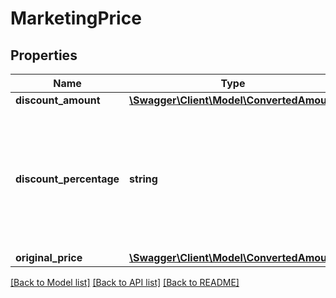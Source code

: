 # MarketingPrice

## Properties
Name | Type | Description | Notes
------------ | ------------- | ------------- | -------------
**discount_amount** | [**\Swagger\Client\Model\ConvertedAmount**](ConvertedAmount.md) |  | [optional] 
**discount_percentage** | **string** | This field expresses the percentage of the seller discount based on the value in the originalPrice container. | [optional] 
**original_price** | [**\Swagger\Client\Model\ConvertedAmount**](ConvertedAmount.md) |  | [optional] 

[[Back to Model list]](../README.md#documentation-for-models) [[Back to API list]](../README.md#documentation-for-api-endpoints) [[Back to README]](../README.md)


